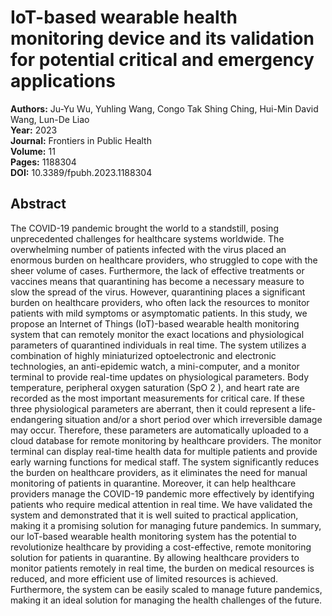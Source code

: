 # IoT-based wearable health monitoring device and its validation for potential critical and emergency applications

**Authors:** Ju-Yu Wu, Yuhling Wang, Congo Tak Shing Ching, Hui-Min David Wang, Lun-De Liao  
**Year:** 2023  
**Journal:** Frontiers in Public Health  
**Volume:** 11  
**Pages:** 1188304  
**DOI:** 10.3389/fpubh.2023.1188304  

## Abstract
The COVID-19 pandemic brought the world to a standstill, posing unprecedented challenges for healthcare systems worldwide. The overwhelming number of patients infected with the virus placed an enormous burden on healthcare providers, who struggled to cope with the sheer volume of cases. Furthermore, the lack of effective treatments or vaccines means that quarantining has become a necessary measure to slow the spread of the virus. However, quarantining places a significant burden on healthcare providers, who often lack the resources to monitor patients with mild symptoms or asymptomatic patients. In this study, we propose an Internet of Things (IoT)-based wearable health monitoring system that can remotely monitor the exact locations and physiological parameters of quarantined individuals in real time. The system utilizes a combination of highly miniaturized optoelectronic and electronic technologies, an anti-epidemic watch, a mini-computer, and a monitor terminal to provide real-time updates on physiological parameters. Body temperature, peripheral oxygen saturation (SpO
              2
              ), and heart rate are recorded as the most important measurements for critical care. If these three physiological parameters are aberrant, then it could represent a life-endangering situation and/or a short period over which irreversible damage may occur. Therefore, these parameters are automatically uploaded to a cloud database for remote monitoring by healthcare providers. The monitor terminal can display real-time health data for multiple patients and provide early warning functions for medical staff. The system significantly reduces the burden on healthcare providers, as it eliminates the need for manual monitoring of patients in quarantine. Moreover, it can help healthcare providers manage the COVID-19 pandemic more effectively by identifying patients who require medical attention in real time. We have validated the system and demonstrated that it is well suited to practical application, making it a promising solution for managing future pandemics. In summary, our IoT-based wearable health monitoring system has the potential to revolutionize healthcare by providing a cost-effective, remote monitoring solution for patients in quarantine. By allowing healthcare providers to monitor patients remotely in real time, the burden on medical resources is reduced, and more efficient use of limited resources is achieved. Furthermore, the system can be easily scaled to manage future pandemics, making it an ideal solution for managing the health challenges of the future.

